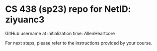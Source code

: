 # CS 438 (sp23) repo for NetID: ziyuanc3

GitHub username at initialization time: AllenHeartcore

For next steps, please refer to the instructions provided by your course.
